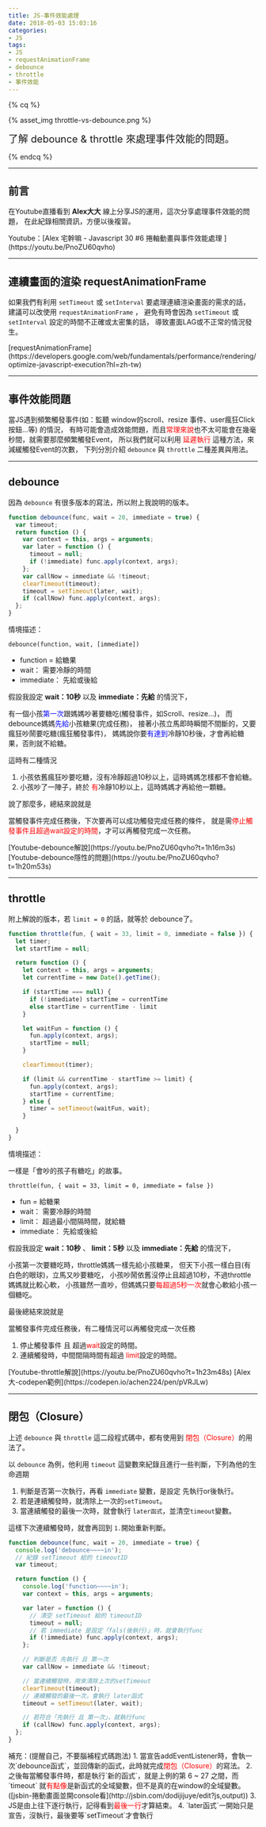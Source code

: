 ```yaml
---
title: JS-事件效能處理
date: 2018-05-03 15:03:16
categories:
- JS
tags:
- JS
- requestAnimationFrame
- debounce
- throttle
- 事件效能
---
```


{% cq %}

{% asset_img throttle-vs-debounce.png %}

<font style="font-size:20px;">了解 debounce & throttle 來處理事件效能的問題。</font>

{% endcq %}

<!-- more -->
***

## 前言

在Youtube直播看到 **Alex大大** 線上分享JS的運用，這次分享處理事件效能的問題，
在此紀錄相關資訊，方便以後複習。

<div class="note info">Youtube：[Alex 宅幹嘛 - Javascript 30 #6 捲軸動畫與事件效能處理
](https://youtu.be/PnoZU60qvho)</div>

***
## 連續畫面的渲染 requestAnimationFrame

如果我們有利用 `setTimeout` 或 `setInterval` 要處理連續渲染畫面的需求的話，
建議可以改使用 `requestAnimationFrame` ，
避免有時會因為 `setTimeout` 或 `setInterval` 設定的時間不正確或太密集的話，
導致畫面LAG或不正常的情況發生。

<div class="note info">[requestAnimationFrame](https://developers.google.com/web/fundamentals/performance/rendering/optimize-javascript-execution?hl=zh-tw)</div>

***
## 事件效能問題

當JS遇到頻繁觸發事件(如：監聽 window的scroll、resize 事件、user瘋狂Click按鈕...等) 的情況，
有時可能會造成效能問題，而且<font color="red">常理來說</font>也不太可能會在幾毫秒間，就需要那麼頻繁觸發Event，
所以我們就可以利用 <font color="red">延遲執行</font> 這種方法，來減緩觸發Event的次數，
下列分別介紹 `debounce` 與 `throttle` 二種差異與用法。

***
## debounce

因為 `debounce` 有很多版本的寫法，所以附上我說明的版本。

``` js debounce
function debounce(func, wait = 20, immediate = true) {
  var timeout;
  return function () {
    var context = this, args = arguments;
    var later = function () {
      timeout = null;
      if (!immediate) func.apply(context, args);
    };
    var callNow = immediate && !timeout;
    clearTimeout(timeout);
    timeout = setTimeout(later, wait);
    if (callNow) func.apply(context, args);
  };
}
```

<span id="inline-green">情境描述：</span>

`debounce(function, wait, [immediate])`

- function = 給糖果
- wait： 需要冷靜的時間
- immediate： 先給或後給

假設我設定 **wait：10秒** 以及 **immediate：先給** 的情況下，

有一個小孩<font color="blue">第一次</font>跟媽媽吵著要糖吃(觸發事件，如Scroll、resize...)，
而debounce媽媽<font color="blue">先給</font>小孩糖果(完成任務)，
接著小孩立馬即時瞬間不間斷的，又要瘋狂吵鬧要吃糖(瘋狂觸發事件)，
媽媽說你要<font color="blue">有達到</font>冷靜10秒後，才會再給糖果，否則就不給糖。

這時有二種情況

1. 小孩依舊瘋狂吵要吃糖，沒有冷靜超過10秒以上，這時媽媽怎樣都不會給糖。
2. 小孩吵了一陣子，終於 <font color="red">有</font>冷靜10秒以上，這時媽媽才再給他一顆糖。

說了那麼多，總結來說就是

當觸發事件完成任務後，下次要再可以成功觸發完成任務的條件，
就是需<font color="red">停止觸發事件且超過wait設定的時間</font>，才可以再觸發完成一次任務。


<div class="note info">[Youtube-debounce解說](https://youtu.be/PnoZU60qvho?t=1h16m3s)
[Youtube-debounce隱性的問題](https://youtu.be/PnoZU60qvho?t=1h20m53s)</div>

***
## throttle

附上解說的版本，若 `limit = 0` 的話，就等於 debounce了。

``` js throttle
function throttle(fun, { wait = 33, limit = 0, immediate = false }) {
  let timer;
  let startTime = null;

  return function () {
    let context = this, args = arguments;
    let currentTime = new Date().getTime();

    if (startTime === null) {
      if (!immediate) startTime = currentTime
      else startTime = currentTime - limit
    }

    let waitFun = function () {
      fun.apply(context, args);
      startTime = null;
    }

    clearTimeout(timer);

    if (limit && currentTime - startTime >= limit) {
      fun.apply(context, args);
      startTime = currentTime;
    } else {
      timer = setTimeout(waitFun, wait);
    }

  }
}
```

<span id="inline-green">情境描述：</span>

一樣是「會吵的孩子有糖吃」的故事。

`throttle(fun, { wait = 33, limit = 0, immediate = false })`

- fun = 給糖果
- wait： 需要冷靜的時間
- limit： 超過最小間隔時間，就給糖
- immediate： 先給或後給

假設我設定 **wait：10秒** 、 **limit：5秒** 以及 **immediate：先給** 的情況下，

小孩第一次要糖吃時，throttle媽媽一樣先給小孩糖果，
但天下小孩一樣白目(有白色的眼球)，立馬又吵要糖吃，
小孩吵鬧依舊沒停止且超過10秒，不過throttle媽媽就比較心軟，
小孩雖然一直吵，但媽媽只要<font color="red">每超過5秒一次</font>就會心軟給小孩一個糖吃。

最後總結來說就是

當觸發事件完成任務後，有二種情況可以再觸發完成一次任務
1. 停止觸發事件 且 超過<font color="red">wait</font>設定的時間。
2. 連續觸發時，中間間隔時間有超過 <font color="red">limit</font>設定的時間。


<div class="note info">[Youtube-throttle解說](https://youtu.be/PnoZU60qvho?t=1h23m48s)
[Alex大-codepen範例](https://codepen.io/achen224/pen/pVRJLw)</div>

***
## 閉包（Closure）

上述 `debounce` 與 `throttle` 這二段程式碼中，都有使用到 <font color="red">閉包（Closure）</font>的用法了。

以 `debounce` 為例，他利用 `timeout` 這變數來紀錄且進行一些判斷，下列為他的生命週期
1. 判斷是否第一次執行，再看 `immediate` 變數，是設定 先執行or後執行。
2. 若是連續觸發時，就清除上一次的`setTimeout`。
3. 當連續觸發的最後一次時，就會執行 `later函式`，並清空`timeout`變數。

這樣下次連續觸發時，就會再回到 `1.`開始重新判斷。

``` js debounce解說
function debounce(func, wait = 20, immediate = true) {
  console.log('debounce~~~~in');
  // 紀錄 setTimeout 給的 timeoutID
  var timeout;

  return function () {
    console.log('function~~~~in');
    var context = this, args = arguments;

    var later = function () {
      // 清空 setTimeout 給的 timeoutID
      timeout = null;
      // 若 immediate 是設定「fals(後執行)」時，就會執行func
      if (!immediate) func.apply(context, args);
    };

    // 判斷是否 先執行 且 第一次
    var callNow = immediate && !timeout;

    // 當連續觸發時，用來清除上次的setTimeout
    clearTimeout(timeout);
    // 連續觸發的最後一次，會執行 later函式
    timeout = setTimeout(later, wait);

    // 若符合「先執行 且 第一次」，就執行func
    if (callNow) func.apply(context, args);
  };
}
```

<div class="note warning">補充：(提醒自己，不要腦補程式碼跑法)
1. 當宣告addEventListener時，會執一次`debounce函式`，並回傳新的函式，此時就完成<font color="red">閉包（Closure）</font>的寫法。
2. 之後每當觸發事件時，都是執行`新的函式`，就是上例的第 6 ~ 27 之間，而 `timeout` 就<font color="red">有點像</font>是新函式的全域變數，但不是真的在window的全域變數。([jsbin-捲動畫面並開console看](http://jsbin.com/dodijijuye/edit?js,output))
3. JS是由上往下逐行執行，記得看到<font color="red">最後一行</font>才算結束。
4. `later函式`一開始只是宣告，沒執行，最後要等`setTimeout`才會執行</div>
